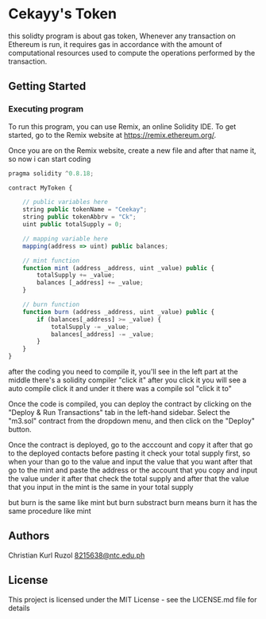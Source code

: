 # Cekayy's Token
this solidty program is about gas token, Whenever any transaction on Ethereum is run, it requires gas in accordance with the amount of computational resources used to compute the operations performed by the transaction.

## Getting Started

### Executing program

To run this program, you can use Remix, an online Solidity IDE. To get started, go to the Remix website at https://remix.ethereum.org/.

Once you are on the Remix website, create a new file and after that name it, so now i can start coding

```javascript
pragma solidity ^0.8.18;

contract MyToken {

    // public variables here
    string public tokenName = "Ceekay";
    string public tokenAbbrv = "Ck";
    uint public totalSupply = 0;

    // mapping variable here
    mapping(address => uint) public balances;

    // mint function
    function mint (address _address, uint _value) public {
        totalSupply += _value;
        balances [_address] += _value;
    }

    // burn function
    function burn (address _address, uint _value) public {
        if (balances[_address] >= _value) {
            totalSupply -= _value;
            balances[_address] -= _value;
        }
    }
}

```

after the coding you need to compile it, you'll see in the left part at the middle there's a solidity compiler "click it" after you click it you will see a auto compile click it and under it there was a compile sol "click it to"

Once the code is compiled, you can deploy the contract by clicking on the "Deploy & Run Transactions" tab in the left-hand sidebar. Select the "m3.sol" contract from the dropdown menu, and then click on the "Deploy" button.

Once the contract is deployed, go to the acccount and copy it after that go to the deployed contacts before pasting it check your total supply first, so when your than go to the value and input the value that you want after that go to the mint and paste the address or the account that you copy and input the value under it after that check the total supply and after that the value that you input in the mint is the same in your total supply 

but burn is the same like mint but burn  substract  burn means burn it has the same procedure like mint 

## Authors

Christian Kurl Ruzol
8215638@ntc.edu.ph

## License

This project is licensed under the MIT License - see the LICENSE.md file for details

